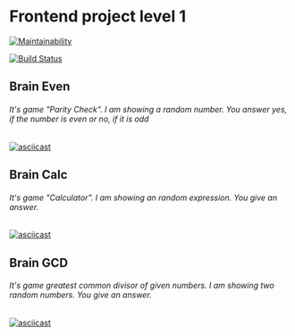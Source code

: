 # Frontend project level 1

[![Maintainability](https://api.codeclimate.com/v1/badges/a99a88d28ad37a79dbf6/maintainability)](https://codeclimate.com/github/codeclimate/codeclimate/maintainability)

[![Build Status](https://travis-ci.com/npankov/frontend-project-lvl1.svg?branch=master)](https://travis-ci.com/npankov/frontend-project-lvl1)

## Brain Even
###### It's game "Parity Check". I am showing a random number. You answer yes, if the number is even or no, if it is odd 
[![asciicast](https://asciinema.org/a/tXl61dTwZ7wMo2LdlREsLZZFQ.svg)](https://asciinema.org/a/tXl61dTwZ7wMo2LdlREsLZZFQ)


## Brain Calc
###### It's game "Calculator". I am showing an random expression. You give an answer.
[![asciicast](https://asciinema.org/a/2hEu7mYkrwUzKFtLUwdv62x8W.svg)](https://asciinema.org/a/2hEu7mYkrwUzKFtLUwdv62x8W)

## Brain GCD
###### It's game greatest common divisor of given numbers. I am showing two random numbers. You give an answer.
[![asciicast](https://asciinema.org/a/AzdCTlSGCTHZI3IEgrLxsPSTc.svg)](https://asciinema.org/a/AzdCTlSGCTHZI3IEgrLxsPSTc)
